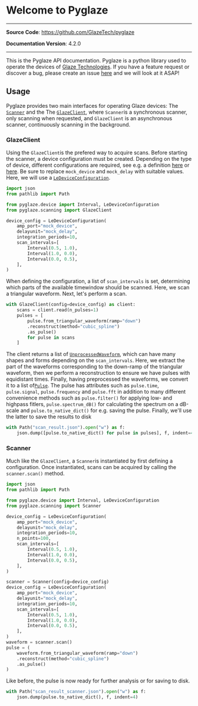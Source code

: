 # Welcome to Pyglaze

---

**Source Code**: <a href="https://github.com/GlazeTech/pyglaze" target="_blank">https://github.com/GlazeTech/pyglaze</a>

**Documentation Version**: 4.2.0

---

This is the Pyglaze API documentation. Pyglaze is a python library used to operate the devices of [Glaze Technologies](https://www.glazetech.dk/). If you have a feature request or discover a bug, please create an issue [here](https://github.com/GlazeTech/pyglaze/issues) and we will look at it ASAP!

## Usage

Pyglaze provides two main interfaces for operating Glaze devices: The [`Scanner`](API%20Reference/scanning/Scanner.md) and the The [`GlazeClient`](API%20Reference/scanning/GlazeClient.md), where `Scanner`is a synchronous scanner, only scanning when requested, and `GlazeClient` is an asynchronous scanner, continuously scanning in the background.

### GlazeClient
Using the `GlazeClient`is the prefered way to acquire scans. Before starting the scanner, a device configuration must be created. Depending on the type of device, different configurations are required, see e.g. a definition [here](API%20Reference/device/ForceDeviceConfiguration.md) or [here](API%20Reference/device/LeDeviceConfiguration.md). Be sure to replace `mock_device` and `mock_delay` with suitable values. Here, we will use a [`LeDeviceConfiguration`](API%20Reference/device/LeDeviceConfiguration.md).


```py
import json
from pathlib import Path

from pyglaze.device import Interval, LeDeviceConfiguration
from pyglaze.scanning import GlazeClient

device_config = LeDeviceConfiguration(
    amp_port="mock_device",
    delayunit="mock_delay",
    integration_periods=10,
    scan_intervals=[
        Interval(0.5, 1.0),
        Interval(1.0, 0.0),
        Interval(0.0, 0.5),
    ],
)

```
When defining the configuration, a list of `scan_intervals` is set, determining which parts of the available timewindow should be scanned. Here, we scan a triangular waveform. Next, let's perform a scan.

```py
with GlazeClient(config=device_config) as client:
    scans = client.read(n_pulses=1)
    pulses = [
        pulse.from_triangular_waveform(ramp="down")
        .reconstruct(method="cubic_spline")
        .as_pulse()
        for pulse in scans
    ]

```

The client returns a list of [`UnprocessedWaveform`](API%20Reference/datamodels/UnprocessedWaveform.md), which can have many shapes and forms depending on the `scan_intervals`. Here, we extract the part of the waveforms corresponding to the down-ramp of the triangular waveform, then we perform a reconstruction to ensure we have pulses with equidistant times. Finally, having preprocessed the waveforms, we convert it to a list of[`Pulse`](API%20Reference/datamodels/UnprocessedWaveform.md). The pulse has attributes such as `pulse.time`, `pulse.signal`, `pulse.frequency` and `pulse.fft` in addition to many different convenience methods such as `pulse.filter()` for applying low- and highpass fitlers, `pulse.spectrum_dB()` for calculating the spectrum on a dB-scale and `pulse.to_native_dict()` for e.g. saving the pulse. Finally, we'll use the latter to save the results to disk

```py
with Path("scan_result.json").open("w") as f:
    json.dump([pulse.to_native_dict() for pulse in pulses], f, indent=4)
```

### Scanner
Much like the `GlazeClient`, a `Scanner`is instantiated by first defining a configuration. Once instantiated, scans can be acquired by calling the `scanner.scan()` method.

```py
import json
from pathlib import Path

from pyglaze.device import Interval, LeDeviceConfiguration
from pyglaze.scanning import Scanner

device_config = LeDeviceConfiguration(
    amp_port="mock_device",
    delayunit="mock_delay",
    integration_periods=10,
    n_points=100,
    scan_intervals=[
        Interval(0.5, 1.0),
        Interval(1.0, 0.0),
        Interval(0.0, 0.5),
    ],
)

scanner = Scanner(config=device_config)
device_config = LeDeviceConfiguration(
    amp_port="mock_device",
    delayunit="mock_delay",
    integration_periods=10,
    scan_intervals=[
        Interval(0.5, 1.0),
        Interval(1.0, 0.0),
        Interval(0.0, 0.5),
    ],
)
waveform = scanner.scan()
pulse = (
    waveform.from_triangular_waveform(ramp="down")
    .reconstruct(method="cubic_spline")
    .as_pulse()
)
```
Like before, the pulse is now ready for further analysis or for saving to disk.

```py
with Path("scan_result_scanner.json").open("w") as f:
    json.dump(pulse.to_native_dict(), f, indent=4)
```